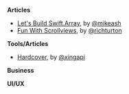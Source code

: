 **Articles**

* [Let's Build Swift.Array](https://mikeash.com/pyblog/friday-qa-2015-04-17-lets-build-swiftarray.html), by [@mikeash](https://twitter.com/mikeash)
* [Fun With Scrollviews](http://commandshift.co.uk/blog/2015/04/19/fun-with-scrollviews/), by [@richturton](https://twitter.com/richturton)

**Tools/Articles**

* [Hardcover](https://github.com/xing/hardcover), by [@xingapi](https://twitter.com/xingapi)

**Business**

**UI/UX**
